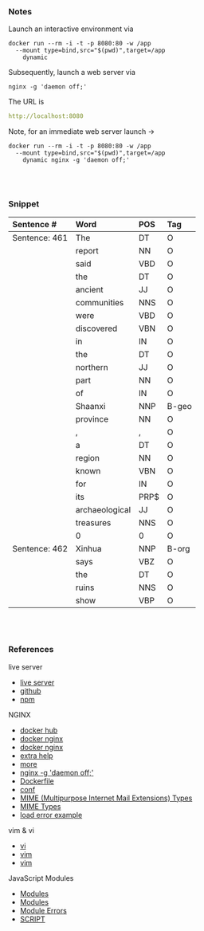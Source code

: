 
<br>

### Notes

Launch an interactive environment via

```shell
docker run --rm -i -t -p 8080:80 -w /app 
  --mount type=bind,src="$(pwd)",target=/app 
    dynamic
```

Subsequently, launch a web server via

```shell
nginx -g 'daemon off;'
```

The URL is

```yaml
http://localhost:8080
```

Note, for an immediate web server launch $\rightarrow$

```shell
docker run --rm -i -t -p 8080:80 -w /app 
  --mount type=bind,src="$(pwd)",target=/app 
    dynamic nginx -g 'daemon off;'
```


<br>
<br>

### Snippet

| Sentence #    | Word           | POS  | Tag   |
|:--------------|:---------------|:-----|:------|
| Sentence: 461 | The            | DT   | O     |
| &nbsp;        | report         | NN   | O     |
| &nbsp;        | said           | VBD  | O     |
| &nbsp;        | the            | DT   | O     |
| &nbsp;        | ancient        | JJ   | O     |
| &nbsp;        | communities    | NNS  | O     |
| &nbsp;        | were           | VBD  | O     |
| &nbsp;        | discovered     | VBN  | O     |
| &nbsp;        | in             | IN   | O     |
| &nbsp;        | the            | DT   | O     |
| &nbsp;        | northern       | JJ   | O     |
| &nbsp;        | part           | NN   | O     |
| &nbsp;        | of             | IN   | O     |
| &nbsp;        | Shaanxi        | NNP  | B-geo |
| &nbsp;        | province       | NN   | O     |
| &nbsp;        | ,              | ,    | O     |
| &nbsp;        | a              | DT   | O     |
| &nbsp;        | region         | NN   | O     |
| &nbsp;        | known          | VBN  | O     |
| &nbsp;        | for            | IN   | O     |
| &nbsp;        | its            | PRP$ | O     |
| &nbsp;        | archaeological | JJ   | O     |
| &nbsp;        | treasures      | NNS  | O     |
| &nbsp;        | 0              | 0    | O     |
| Sentence: 462 | Xinhua         | NNP  | B-org |
| &nbsp;        | says           | VBZ  | O     |
| &nbsp;        | the            | DT   | O     |
| &nbsp;        | ruins          | NNS  | O     |
| &nbsp;        | show           | VBP  | O     |

<br>
<br>


### References

live server
* [live server](https://itnext.io/dockerizing-modern-web-apps-cd9667eebf44)
* [github](https://github.com/tapio/live-server)
* [npm](https://www.npmjs.com/package/live-server)

NGINX
* [docker hub](https://hub.docker.com/_/nginx)
* [docker nginx](https://toxigon.com/setting-up-nginx-with-docker)
* [docker nginx](https://www.uptimia.com/questions/how-to-run-nginx-in-the-foreground-within-a-docker-container#implementing-the-solution-in-docker)
* [extra help](https://itnext.io/dockerizing-modern-web-apps-cd9667eebf44)
* [more](https://www.socketxp.com/iot/remote-access-nginx-web-server-from-internet/)
* [nginx -g 'daemon off;'](https://www.thecoderscamp.com/nginx-g-daemon-off/)
* [Dockerfile](https://github.com/devasthali-os/nginx-base/blob/master/Dockerfile)
* [conf](https://nginx.org/en/docs/beginners_guide.html#conf_structure)
* [MIME (Multipurpose Internet Mail Extensions) Types](https://server.hk/blog/14461/)
* [MIME Types](https://www.slingacademy.com/article/nginx-mime-types-the-complete-guide/)
* [load error example](https://www.slingacademy.com/article/nginx-error-cannot-load-css-js-files/)

vim & vi
* [vi](https://linuxsimply.com/cheat-sheets/vi/)
* [vim](https://vim.rtorr.com)
* [vim](https://www.redhat.com/en/blog/beginners-guide-vim)

JavaScript Modules
* [Modules](https://developer.mozilla.org/en-US/docs/Web/JavaScript/Guide/Modules)
* [Modules](https://javascript.info/modules)
* [Module Errors](https://developer.mozilla.org/en-US/docs/Web/JavaScript/Reference/Errors/import_decl_module_top_level#importing_in_a_non-module_script)
* [SCRIPT](https://developer.mozilla.org/en-US/docs/Web/HTML/Element/script)

<br>
<br>

<br>
<br>

<br>
<br>

<br>
<br>
